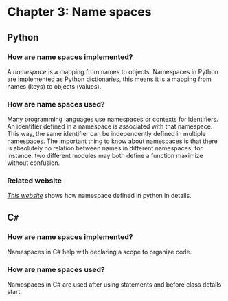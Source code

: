 # Chapter 3: Name spaces

## Python

### How are name spaces implemented?

A _namespace_ is a mapping from names to objects. Namespaces in Python are implemented as Python dictionaries, this means it is a mapping from names (keys) to objects (values).

### How are name spaces used?

Many programming languages use namespaces or contexts for identifiers. An identifier defined in a namespace is associated with that namespace. This way, the same identifier can be independently defined in multiple namespaces. The important thing to know about namespaces is that there is absolutely no relation between names in different namespaces; for instance, two different modules may both define a function maximize without confusion.

### Related website

[_This website_](http://www.python-course.eu/namespaces.php) shows how namespace defined in python in details.

## C`#`

### How are name spaces implemented?

Namespaces in C# help with declaring a scope to organize code.

### How are name spaces used?

Namespaces in C# are used after using statements and before class details start. 


